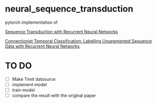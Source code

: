 # neural_sequence_transduction
pytorch implementation of 

[Sequence Transduction with Recurrent Neural Networks](https://arxiv.org/abs/1211.3711)

[Connectionist Temporal Classification: Labelling Unsegmented Sequence Data with Recurrent Neural Networks](https://www.cs.toronto.edu/~graves/icml_2006.pdf)


# TO DO

- [ ] Make Timit datsource
- [ ] implement model
- [ ] train model
- [ ] compare the result with the original paper
